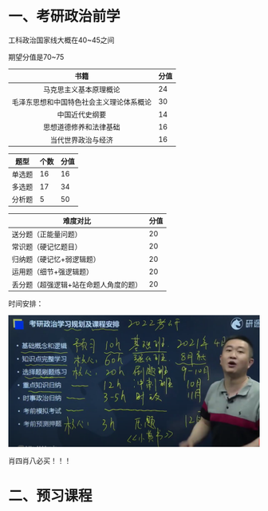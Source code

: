 # 一、考研政治前学

工科政治国家线大概在40~45之间

期望分值是70~75

|                   书籍                   | 分值 |
| :--------------------------------------: | ---- |
|          马克思主义基本原理概论          | 24   |
| 毛泽东思想和中国特色社会主义理论体系概论 | 30   |
|              中国近代史纲要              | 14   |
|          思想道德修养和法律基础          | 16   |
|            当代世界政治与经济            | 16   |

|  题型  | 个数 | 分值 |
| :----: | ---- | ---- |
| 单选题 | 16   | 16   |
| 多选题 | 17   | 34   |
| 分析题 | 5    | 50   |

| 难度对比                              | 分值 |
| ------------------------------------- | ---- |
| 送分题（正能量问题）                  | 20   |
| 常识题（硬记忆题目）                  | 20   |
| 归纳题（硬记忆+弱逻辑题）             | 20   |
| 运用题（细节+强逻辑题）               | 20   |
| 丢分题（超强逻辑+站在命题人角度的题） | 20   |

时间安排：

![time](考研政治.assets/time.png)

肖四肖八必买！！！





# 二、预习课程

